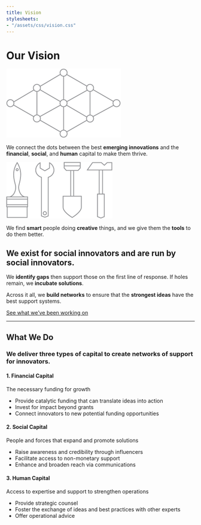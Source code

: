 ```yaml
---
title: Vision
stylesheets:
- "/assets/css/vision.css"
---
```


Our Vision
===========

<div class="image"><img src="/assets/img/vision_lattice@x2.png" width="306" height="185" alt="" /></div>

We connect the dots between the best **emerging innovations** and the **financial**, **social**, and **human** capital to make them thrive.

<div class="image"><img src="/assets/img/vision_tools@x2.png" width="284" height="151" alt="" /></div>

We find **smart** people doing **creative** things, and we give them the **tools** to do them better.

We exist for social innovators and are run by social innovators.
-------------

We **identify gaps** then support those on the first line of response. If holes remain, we **incubate solutions**.

Across it all, we **build networks** to ensure that the **strongest ideas** have the best support systems.

[See what we’ve been working on](/initiatives/)




* * * * * * * * * * * * * * * * * * * * * * * * * * * *



What We Do
-------------

### We deliver three types of capital to create networks of support for innovators. ###


<div class="capital" markdown="1">


#### 1. Financial Capital ####

The necessary funding for growth

* Provide catalytic funding that can translate ideas into action
* Invest for impact beyond grants 
* Connect innovators to new potential funding opportunities

#### 2. Social Capital ####

People and forces that expand and promote solutions

* Raise awareness and credibility through influencers
* Facilitate access to non\-monetary support 
* Enhance and broaden reach via communications

#### 3. Human Capital ####

Access to expertise and support to strengthen operations

* Provide strategic counsel
* Foster the exchange of ideas and best practices with other experts
* Offer operational advice


</div>

